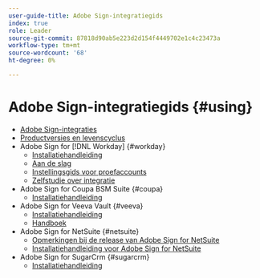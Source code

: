 ```yaml
---
user-guide-title: Adobe Sign-integratiegids
index: true
role: Leader
source-git-commit: 87818d90ab5e223d2d154f4449702e1c4c23473a
workflow-type: tm+mt
source-wordcount: '68'
ht-degree: 0%

---
```



# Adobe Sign-integratiegids {#using}

+ [Adobe Sign-integraties](home.md)
+ [Productversies en levenscyclus](versions.md)
+ Adobe Sign for [!DNL Workday] {#workday}
   + [Installatiehandleiding](workday/install.md)
   + [Aan de slag](workday/quick-start.md)
   + [Instellingsgids voor proefaccounts](workday/trial-install.md)
   + [Zelfstudie over integratie](workday/tutorial-video.md)
+ Adobe Sign for Coupa BSM Suite {#coupa}
   + [Installatiehandleiding](coupa/install.md)
+ Adobe Sign for Veeva Vault {#veeva}
   + [Installatiehandleiding](veeva/install.md)
   + [Handboek](veeva/user.md)
+ Adobe Sign for NetSuite {#netsuite}
   + [Opmerkingen bij de release van Adobe Sign for NetSuite](netsuite/release-notes.md)
   + [Installatiehandleiding voor Adobe Sign for NetSuite](netsuite/install.md)
+ Adobe Sign for SugarCrm {#sugarcrm}
   + [Installatiehandleiding](sugarcrm/install.md)

